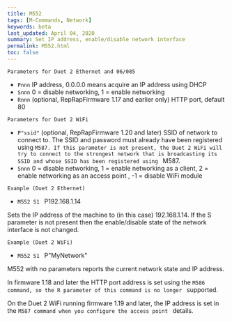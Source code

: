 ```yaml
---
title: M552
tags: [M-Commands, Network] 
keywords: beta 
last_updated: April 04, 2020 
summary: Set IP address, enable/disable network interface 
permalink: M552.html
toc: false 
---
```



`Parameters for Duet 2 Ethernet and 06/085`

* `Pnnn` IP address, 0.0.0.0 means acquire an IP address using DHCP
* `Snnn` 0 = disable networking, 1 = enable networking
* `Rnnn` (optional, RepRapFirmware 1.17 and earlier only) HTTP port, default 80

`Parameters for Duet 2 WiFi`

* `P"ssid"` (optional, RepRapFirmware 1.20 and later) SSID of network to connect to. The SSID and password must already have been registered using ` M587. If this parameter is not present, the Duet 2 WiFi will try to connect to the strongest network that is broadcasting its SSID and whose SSID has been registered using  ` M587.
* `Snnn` 0 = disable networking, 1 = enable networking as a client, 2 = enable networking as an access point , -1 = disable WiFi module

`Example (Duet 2 Ethernet)`

* ` M552 S1  ` P192.168.1.14

Sets the IP address of the machine to (in this case) 192.168.1.14. If the S parameter is not present then the enable/disable state of the network interface is not changed.

`Example (Duet 2 WiFi)`

* ` M552 S1  ` P"MyNetwork"

M552 with no parameters reports the current network state and IP address.

In firmware 1.18 and later the HTTP port address is set using the ` M586 command, so the R parameter of this command is no longer  ` supported.

On the Duet 2 WiFi running firmware 1.19 and later, the IP address is set in the ` M587 command when you configure the access point  ` details.

